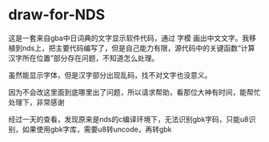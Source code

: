 # draw-for-NDS
这是一套来自gba中日词典的文字显示软件代码，通过 字模 画出中文文字。我移植到nds上，把主要代码编写了，但是自己能力有限，源代码中的关键函数“计算汉字所在位置”部分存在问题，不知道怎么处理。

虽然能显示字体，但是汉字部分出现乱码，找不对文字也没意义。

因为不会改这里面到底哪里出了问题，所以请求帮助，看那位大神有时间，能帮忙处理下，非常感谢

经过一天的查看，发现原来是nds的c编译环境下，无法识别gbk字码，只能u8识别，如果使用gbk字库，需要u8转uncode，再转gbk
